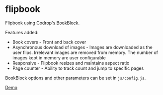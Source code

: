 # flipbook

Flipbook using [Codrop's BookBlock](https://github.com/codrops/BookBlock).

Features added:
 - Book covers - Front and back cover
 - Asynchronous download of images - Images are downloaded as the user flips. Irrelevant images are removed from memory. The number of images kept in memory are user configurable
 - Responsive - Flipbook resizes and maintains aspect ratio
 - Page counter - Ability to track count and jump to specific pages
 
 BookBlock options and other parameters can be set in ```js/config.js```.
 
 [Demo](https://piyush-jaiswal.github.io/dijkstra-as-a-comic/)
